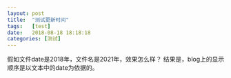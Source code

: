```yaml
---
layout: post
title:  "测试更新时间"
tags:   [test]
date:   2018-08-18 18:18:18
categories: [测试]
---
```

假如文件date是2018年，文件名是2021年，效果怎么样？
结果是，blog上的显示顺序是以文本中的date为依据的。
